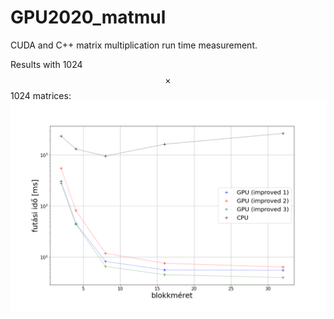 # GPU2020_matmul

CUDA and C++ matrix multiplication run time measurement.

Results with 1024$$\times$$1024 matrices:
![result](https://github.com/pd0220/GPU2020/blob/main/matmul/t_measure.png?raw=true)

